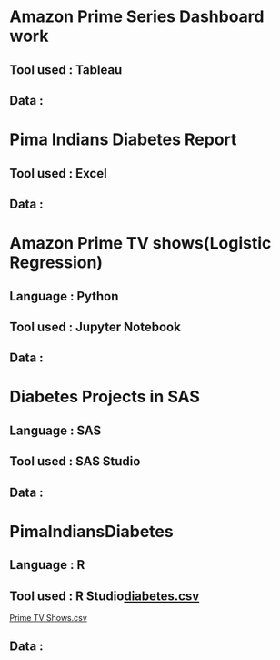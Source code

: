# Amazon Prime Series Dashboard work

## Tool used : Tableau 
## Data :


# Pima Indians Diabetes Report

## Tool used : Excel 
## Data :


# Amazon Prime TV shows(Logistic Regression)

## Language : Python
## Tool used : Jupyter Notebook 
## Data :


# Diabetes Projects in SAS

## Language : SAS
## Tool used : SAS Studio
## Data :

# PimaIndiansDiabetes

## Language : R
## Tool used : R Studio[diabetes.csv](https://github.com/Sachinsn19/EduBridge/files/7233123/diabetes.csv)
[Prime TV Shows.csv](https://github.com/Sachinsn19/EduBridge/files/7233124/Prime.TV.Shows.csv)

## Data :
